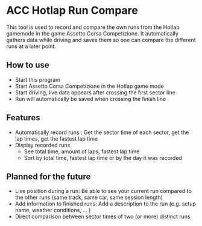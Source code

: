 # ACC Hotlap Run Compare

This tool is used to record and compare the own runs from the Hotlap gamemode in the game Assetto Corsa Competizione. It automatically gathers data while driving and saves them so one can compare the different runs at a later point.

## How to use
- Start this program
- Start Assetto Corsa Competizione in the Hotlap game mode
- Start driving, live data appears after crossing the first sector line
- Run will automatically be saved when crossing the finish line

## Features

- Automatically record runs : Get the sector time of each sector, get the lap times, get the fastest lap time
- Display recorded runs
  - See total time, amount of laps, fastest lap time
  - Sort by total time, fastest lap time or by the day it was recorded
  

## Planned for the future

- Live position during a run: Be able to see your current run compared to the other runs (same track, same car, same session length)
- Add information to finished runs: Add a description to the run (e.g. setup name, weather conditions, ... )
- Direct comparison between sector times of two (or more) distinct runs
